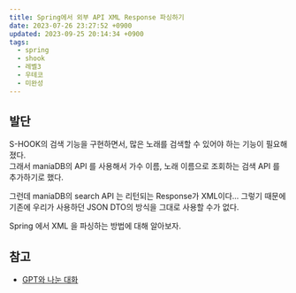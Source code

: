 ```yaml
---
title: Spring에서 외부 API XML Response 파싱하기
date: 2023-07-26 23:27:52 +0900
updated: 2023-09-25 20:14:34 +0900
tags:
  - spring
  - shook
  - 레벨3
  - 우테코
  - 미완성
---
```


## 발단

S-HOOK의 검색 기능을 구현하면서, 많은 노래를 검색할 수 있어야 하는 기능이 필요해졌다.    
그래서 maniaDB의 API 를 사용해서 가수 이름, 노래 이름으로 조회하는 검색 API 를 추가하기로 했다. 

그런데 maniaDB의 search API 는 리턴되는 Response가 XML이다... 그렇기 때문에 기존에 우리가 사용하던 JSON DTO의 방식을 그대로 사용할 수가 없다. 

Spring 에서 XML 을 파싱하는 방법에 대해 알아보자.

## 

## 참고

- [GPT와 나눈 대화](https://chat.openai.com/share/7a487192-168b-4d19-b8d8-5689a40f177e)